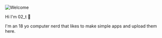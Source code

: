 
![Welcome](https://user-images.githubusercontent.com/93790398/195177107-f3fcf0a9-d881-4e1c-ad4e-ca889870a2b7.gif)

Hi I'm 02_t 👋

I'm an 18 yo computer nerd that likes to make simple apps and upload them here.
